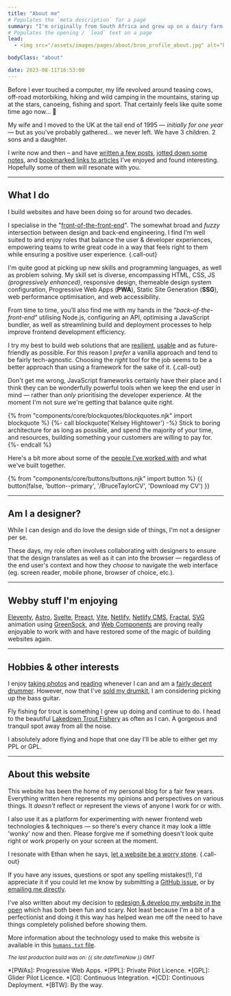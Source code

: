 ```yaml
---
title: "About me"
# Populates the `meta description` for a page
summary: "I'm originally from South Africa and grew up on a dairy farm in a very beautiful part of the country. I now live in West Sussex, England with my family and build websites for a living."
# Populates the opening / `lead` text on a page
lead:
  - <img src="/assets/images/pages/about/broo_profile_about.jpg" alt="Profile headshot of myself, Bruce Taylor." width="800" height="1000" class="img-left | shadow"> I'm originally from South Africa and grew up on a dairy farm in a very <a href="https://youtu.be/bGQbM3QfA5w">beautiful part of the country</a>. I now live in West Sussex, England with my family and build websites for a living.

bodyClass: "about"

date: 2023-08-11T16:53:00
---
```


Before I ever touched a computer, my life revolved around teasing cows, off-road motorbiking, hiking and wild camping in the mountains, staring up at the stars, canoeing, fishing and sport. That certainly feels like quite some time ago now&hellip; 🤔

My wife and I moved to the UK at the tail end of 1995 &mdash; *initially for one year* &mdash; but as you've probably gathered&hellip; we never left. We have 3 children. 2 sons and a daughter.

I write now and then &ndash; and have [written a few posts](/writing), [jotted down some notes](/notes), and [bookmarked links to articles](/bookmarks) I've enjoyed and found interesting. Hopefully some of them will resonate with you.

---

## What I do

I build websites and have been doing so for around two decades.

I specialise in the "[front-of-the-front-end](https://bradfrost.com/blog/post/front-of-the-front-end-and-back-of-the-front-end-web-development/)". The somewhat broad and *fuzzy* intersection between design and back-end engineering. I find I’m well suited to and enjoy roles that balance the user & developer experiences, empowering teams to write great code in a way that feels right to them while ensuring a positive user experience. {.call-out}

I'm quite good at picking up new skills and programming languages, as well as problem solving. My skill set is diverse, encompassing HTML, CSS, JS *(progressively enhanced)*, responsive design, themeable design system configuration, Progressive Web Apps (**PWA**), Static Site Generation (**SSG**), web performance optimisation, and web accessibility.

From time to time, you’ll also find me with my hands in the “*back-of-the-front-end*” utilising  Node.js, configuring an API, optimising a JavaScript bundler, as well as streamlining build and deployment processes to help improve frontend development efficiency.

I try my best to build web solutions that are [resilient](https://resilientwebdesign.com/), [usable](https://trentwalton.com/2014/03/10/device-agnostic/) and as future-friendly as possible. For this reason I *prefer* a vanilla approach and tend to be fairly tech-agnostic. Choosing the *right* tool for the job seems to be a better approach than using a framework for the sake of it. {.call-out}

Don't get me wrong, JavaScript frameworks certainly have their place and I think they can be wonderfully powerful tools when we keep the end user in mind &mdash; rather than *only* prioritising the developer experience. At the moment I'm not sure we're getting that balance quite right.

{% from "components/core/blockquotes/blockquotes.njk" import blockquote %}
{%- call blockquote('Kelsey Hightower') -%}
  Stick to boring architecture for as long as possible, and spend the majority of your time, and resources, building something your customers are willing to pay for.
{%- endcall %}

Here's a bit more about some of the [people I've worked with](/work) and what we've built together.

{% from "components/core/buttons/buttons.njk" import button %}
{{ button(false, 'button--primary', '/BruceTaylorCV', 'Download my CV') }}

---

## Am I a designer?

While I can design and do love the design side of things, I'm not a designer per se.

These days, my role often involves collaborating with designers to ensure that the design translates as well as it can into the browser &mdash; regardless of the end user's context and how they *choose* to navigate the web interface (eg. screen reader, mobile phone, browser of choice, etc.).

---

## Webby stuff I'm enjoying

[Eleventy](https://www.11ty.io/), [Astro](https://astro.build/), [Svelte](https://svelte.dev/), [Preact](https://preactjs.com/), [Vite](https://vitejs.dev/), [Netlify](https://www.netlify.com/), [Netlify CMS](https://www.netlifycms.org/), [Fractal](https://fractal.build/), [SVG](https://developer.mozilla.org/en-US/docs/Web/SVG) animation using [GreenSock](https://greensock.com/), and [Web Components](https://developer.mozilla.org/en-US/docs/Web/Web_Components) are proving really enjoyable to work with and have restored some of the magic of building websites again.

---

## Hobbies & other interests

I enjoy [taking photos](/photos) and [reading](/reading) whenever I can and am a [fairly decent drummer](/photos/2022-03-29/photo_202203292358). However, now that I've [sold my drumkit](/photos/2022-04-06/photo_202204062304), I am considering picking up the bass guitar.

Fly fishing for trout is something I grew up doing and continue to do. I head to the beautiful [Lakedown Trout Fishery](https://www.lakedowntroutfishery.com/) as often as I can. A gorgeous and tranquil spot away from all the noise.

I absolutely adore flying and hope that one day I'll be able to either get my PPL or GPL.

---

## About this website

This website has been the home of my personal blog for a fair few years. Everything written here represents my opinions and perspectives on various things. It *doesn't* reflect or represent the views of anyone I work for or with.

I also use it as a platform for experimenting with newer frontend web technologies & techniques &mdash; so there's every chance it may look a little 'wonky' now and then. Please forgive me if something doesn't look quite right or work properly on your screen at the moment.

I resonate with Ethan when he says, [let a website be a worry stone](https://ethanmarcotte.com/wrote/let-a-website-be-a-worry-stone/). {.call-out}

If you have any issues, questions or spot any spelling mistakes(!), I'd appreciate it if you could let me know by submitting a [GitHub issue](https://github.com/brootaylor/brootaylor-v2/issues), or by [emailing me directly](/contact).

I've also written about my decision to [redesign & develop my website in the open](/writing/2022-02-22/redesigning-in-the-open) which has both been fun and scary. Not least because I'm a bit of a perfectionist and doing it this way has helped wean me off the need to have things completely polished before showing them.

More information about the technology used to make this website is available in this [<code>humans.txt</code> file](https://brootaylor.com/humans.txt).

<small><em>The last production build was on: {{ site.dateTimeNow }} GMT</em></small>

*[PWAs]: Progressive Web Apps.
*[PPL]: Private Pilot Licence.
*[GPL]: Glider Pilot Licence.
*[CI]: Continuous Integration.
*[CD]: Continuous Deployment.
*[BTW]: By the way.
